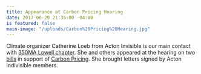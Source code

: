 ```yaml
---
title: Appearance at Carbon Pricing Hearing
date: 2017-06-20 21:35:00 -04:00
is featured: false
main-image: "/uploads/Carbon%20Pricing%20Hearing.jpg"
---
```


Climate organizer Catherine Loeb from Acton Invisible is our main contact with [350MA Lowell chapter](https://www.facebook.com/350MAofGreaterLowell/). She and others appeared at the hearing on two [bills](https://climate-xchange.org/massachusetts-campaign/about-the-bill/) in support of [Carbon Pricing](https://citizensclimatelobby.org/two-new-bills-massachusetts-moves-carbon-pricing/). She brought letters signed by Acton Indivisible members. 
